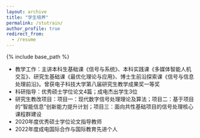 ```yaml
---
layout: archive
title: "学生培养"
permalink: /stutrain/
author_profile: true
redirect_from:
  - /resume
---
```


{% include base_path %}

* 教学工作：主讲本科生基础课《信号与系统》、本科实践课《多媒体智能人机交互》、研究生基础课《最优化理论与应用》、博士生前沿探索课《信号与信息处理前沿》。曾获电子科技大学第八届研究生教学成果奖一等奖
* 科研指导：优秀硕士学位论文4篇；成电杰出学生3位
* 研究生教改项目：项目一：现代数字信号处理理论及算法；项目二：基于项目的“智能信息”创新能力提升计划；项目三：面向共性基础项目的信号处理核心课程群建设
* 2020年度优秀硕士学位论文指导教师
* 2022年度成电国际合作与国际教育先进个人